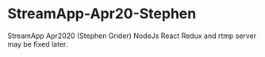 # StreamApp-Apr20-Stephen
StreamApp Apr2020 (Stephen Grider) NodeJs React Redux and rtmp server
may be fixed later.
